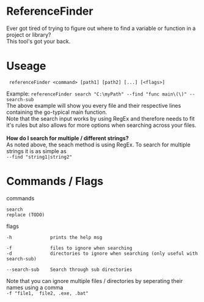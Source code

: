 # ReferenceFinder
Ever got tired of trying to figure out where to find a variable or function in a project or library?<br>
This tool's got your back.<br>

# Useage
``` referenceFinder <command> [path1] [path2] [...] [<flags>]```

Example:
```referenceFinder search "C:\myPath" --find "func main\(\)" --search-sub```
<br>
The above example will show you every file and their respective lines containing the go-typical main function.<br>
Note that the search input works by using RegEx and therefore needs to fit it's rules but also allows for more options when searching across your files.
<br>
<br>
**How do I search for multiple / different strings?**
<br>
As noted above, the seach method is using RegEx. To search for multiple strings it is as simple as<br>
```--find "string1|string2"```
# Commands / Flags

commands
```
search
replace (TODO)
```

flags
```
-h              prints the help msg

-f              files to ignore when searching
-d              directories to ignore when searching (only useful with search-sub)

--search-sub    Search through sub directories
```

Note that you can ignore multiple files / directories by seperating their names using a comma<br>
``` -f "file1,  file2, .exe, .bat" ```

